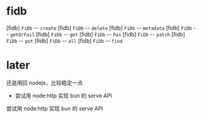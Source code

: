 # fidb

[fidb] `FiDb` -- `create`
[fidb] `FiDb` -- `delete`
[fidb] `FiDb` -- `metadata`
[fidb] `FiDb` -- `getOrFail`
[fidb] `FiDb` -- `get`
[fidb] `FiDb` -- `has`
[fidb] `FiDb` -- `patch`
[fidb] `FiDb` -- `put`
[fidb] `FiDb` -- `all`
[fidb] `FiDb` -- `find`

# later

还是用回 nodejs，比较稳定一点

- 尝试用 node:http 实现 bun 的 serve API

尝试用 node:http 实现 bun 的 serve API
